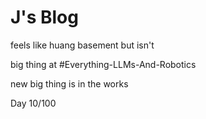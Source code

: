 # J's Blog

feels like huang basement but isn't

big thing at #Everything-LLMs-And-Robotics

new big thing is in the works 

Day 10/100




